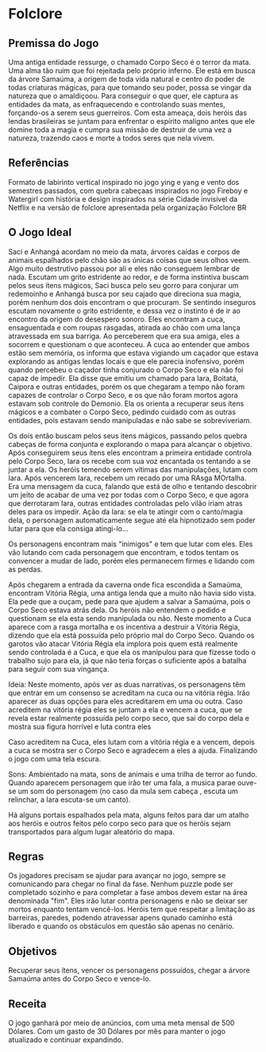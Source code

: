 # Folclore

## Premissa do Jogo
Uma antiga entidade ressurge, o chamado Corpo Seco é o terror da mata. Uma alma tão ruim que foi rejeitada pelo próprio inferno.
Ele está em busca da árvore Samaúma, a origem de toda vida natural e centro do poder de todas criaturas mágicas, para que tomando seu poder, possa se vingar da natureza que o amaldiçoou.
Para conseguir o que quer, ele captura as entidades da mata, as enfraquecendo e controlando suas mentes, forçando-os a serem seus guerreiros.
Com esta ameaça, dois heróis das lendas brasileiras se juntam para enfrentar o espírito malígno antes que ele domine toda a magia e cumpra sua missão de destruir de uma vez a natureza, trazendo caos e morte a todos seres que nela vivem.
## Referências 
Formato de labirinto vertical inspirado no jogo ying e yang e vento dos semestres passados, com quebra cabeçaas inspirados no jogo Fireboy e Watergirl com história e design inspirados na série Cidade invisível da Netflix e na versão de folclore apresentada pela organização Folclore BR

## O Jogo Ideal
Saci e Anhangá acordam no meio da mata, árvores caídas e corpos de animais espalhados pelo chão são as únicas coisas que seus olhos veem. Algo muito destrutivo passou por ali e eles não conseguem lembrar de nada. Escutam um grito estridente ao redor, e de forma instintiva buscam pelos seus ítens mágicos, Saci busca pelo seu gorro para conjurar um redemoinho e Anhangá busca por seu cajado que direciona sua magia, porém nenhum dos dois encontram o que procuram. Se sentindo inseguros escutam novamente o grito estridente, e dessa vez o instinto é de ir ao encontro da origem do desespero sonoro. Eles encontram a cuca, ensaguentada e com roupas rasgadas, atirada ao chão com uma lança atravessada em sua barriga. Ao perceberem que era sua amiga, eles a socorrem e questionam o que aconteceu. A cuca ao entender que ambos estão sem memória, os informa que estava vigiando um caçador que estava explorando as antigas lendas locais e que ele parecia inofensivo, porém quando percebeu o caçador tinha conjurado o Corpo Seco e ela não foi capaz de impedir. Ela disse que emitiu um chamado para Iara, Boitatá, Caipora e outras entidades, porém os que chegaram a tempo não foram capazes de controlar o Corpo Seco, e os que não foram mortos agora estavam sob controle do Demonio. Ela os orienta a recuperar seus ítens mágicos e a combater o Corpo Seco, pedindo cuidado com as outras entidades, pois estavam sendo manipuladas e não sabe se sobreviveriam.

Os dois então buscam pelos seus itens mágicos, passando pelos quebra cabeças de forma conjunta e explorando o mapa para alcançar o objetivo.
Após conseguirem seus ítens eles encontram a primeira entidade controla pelo Corpo Seco, Iara os recebe com sua voz encantada os tentando a se juntar a ela. Os heróis temendo serem vítimas das manipulações, lutam com Iara. Após vencerem Iara, recebem um recado por uma RAsga MOrtalha. Era uma mensagem da cuca, falando que está de olho e tentando descobrir um jeito de acabar de uma vez por todas com o Corpo Seco, e que agora que derrotaram Iara, outras entidades controladas pelo vilão iriam atras deles para os impedir.
Ação da Iara: se ela te atingir com o canto/magia dela, o personagem automaticamente segue até ela hipnotizado sem poder lutar para que ela consiga atingi-lo...

Os personagens encontram mais "inimigos" e tem que lutar com eles.
Eles vão lutando com cada personagem que encontram, e todos tentam os convencer a mudar de lado, porém eles permanecem firmes e lidando com as perdas.

Após chegarem a entrada da caverna onde fica escondida a Samaúma, encontram Vitória Régia, uma antiga lenda que a muito não havia sido vista.
Ela pede que a ouçam, pede para que ajudem a salvar a Samaúma, pois o Corpo Seco estava atrás dela. 
Os heróis não entendem o pedido e questionam se ela esta sendo manipulada ou não.
Neste momento a Cuca aparece com a rasga mortalha e os incentiva a destruir a Vitória Régia, dizendo que ela está possuída pelo próprio mal do Corpo Seco. 
Quando os garotos vão atacar Vitória Régia ela implora pois quem está realmente sendo controlada é a Cuca, e que ela os manipulou para que fizesse todo o trabalho sujo para ela, já que não teria forças o suficiente após a batalha para seguir com sua vingança.

Ideia: Neste momento, após ver as duas narrativas, os personagens têm que entrar em um consenso se acreditam na cuca  ou na vitória régia. Irão aparecer as duas opções para eles acreditarem em uma ou outra. Caso acreditem na vitória régia eles se juntam a ela e vencem a cuca, que se revela estar realmente possuída pelo corpo seco, que sai do corpo dela e mostra sua figura horrível e luta contra eles

Caso acreditem na Cuca, eles lutam com a vitória régia e a vencem, depois a cuca se mostra ser o Corpo Seco e agradecem a eles a ajuda. Finalizando o jogo com uma tela escura.

Sons: Ambientado na mata, sons de animais e uma trilha de terror ao fundo. Quando aparecem personagem que irão ter uma fala, a musica parae ouve-se um som do personagem (no caso da mula sem cabeça , escuta um relinchar, a Iara escuta-se um canto).

Há alguns portais espalhados pela mata, alguns feitos para dar um atalho aos heróis e outros feitos pelo corpo seco para que os heróis sejam transportados para algum lugar aleatório do mapa.



## Regras
 Os jogadores precisam se ajudar para avançar no jogo, sempre se comunicando para chegar no final da fase. Nenhum puzzle pode ser completado sozinho e para completar a fase ambos devem estar na área denominada "fim". Eles irão lutar contra personagens e não se deixar ser mortos enquanto tentam vencẽ-los.
Heróis tem que respeitar a limitação as barreiras, paredes, podendo atravessar apens qunado caminho está liberado e quando os obstáculos em questão são apenas no cenário. 

## Objetivos
Recuperar seus ítens, vencer os personagens possuídos, chegar a árvore Samaúma antes do Corpo Seco e vence-lo.

## Receita
 O jogo ganhará por meio de anúncios, com uma meta mensal de 500 Dólares. Com um gasto de 30 Dólares por mês para manter o jogo atualizado e continuar expandindo.